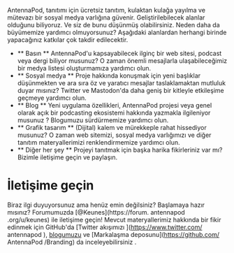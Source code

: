AntennaPod, tanıtımı için ücretsiz tanıtım, kulaktan kulağa yayılma ve mütevazı bir sosyal medya varlığına güvenir. Geliştirilebilecek alanlar olduğunu biliyoruz. Ve siz de bunu düşünmüş olabilirsiniz. Neden daha da büyümemize yardımcı olmuyorsunuz? Aşağıdaki alanlardan herhangi birinde yapacağınız katkılar çok takdir edilecektir.

* ** Basın ** AntennaPod'u kapsayabilecek ilginç bir web sitesi, podcast veya dergi biliyor musunuz? O zaman önemli mesajlarla ulaşabileceğimiz bir medya listesi oluşturmamıza yardımcı olun.
* ** Sosyal medya ** Proje hakkında konuşmak için yeni başlıklar düşünmekten ve ara sıra öz ve yaratıcı mesajlar taslaklamaktan mutluluk duyar mısınız? Twitter ve Mastodon'da daha geniş bir kitleyle etkileşime geçmeye yardımcı olun.
* ** Blog ** Yeni uygulama özellikleri, AntennaPod projesi veya genel olarak açık bir podcasting ekosistemi hakkında yazmakla ilgileniyor musunuz ? Blogumuzu sürdürmemize yardımcı olun.
* ** Grafik tasarım ** (Dijital) kalem ve mürekkeple rahat hissediyor musunuz? O zaman web sitemizi, sosyal medya varlığımızı ve diğer tanıtım materyallerimizi renklendirmemize yardımcı olun.
* ** Diğer her şey ** Projeyi tanıtmak için başka harika fikirleriniz var mı? Bizimle iletişime geçin ve paylaşın.

# İletişime geçin

Biraz ilgi duyuyorsunuz ama henüz emin değilsiniz? Başlamaya hazır mısınız? Forumumuzda [@Keunes](https://forum. antennapod .org/u/keunes) ile iletişime geçin! Mevcut materyallerimiz hakkında bir fikir edinmek için GitHub'da [Twitter akışımızı ](https://www.twitter.com/ antennapod ), [blogumuzu](/blog) ve [Markalaşma deposunu](https://github.com/ AntennaPod /Branding) da inceleyebilirsiniz .
